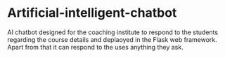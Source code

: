 # Artificial-intelligent-chatbot
AI chatbot designed for the coaching institute to respond to the students regarding the course details and deplaoyed in the Flask web framework. Apart from that it can respond to the uses anything they ask. 
